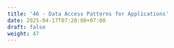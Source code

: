 ```yaml
---
title: '46 - Data Access Patterns for Applications'
date: 2025-04-17T07:20:00+07:00
draft: false
weight: 47
---
```


